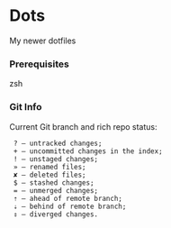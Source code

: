 # Dots #

My newer dotfiles

### Prerequisites ###

zsh


### Git Info ###

Current Git branch and rich repo status:
```
 ? — untracked changes;
 + — uncommitted changes in the index;
 ! — unstaged changes;
 » — renamed files;
 ✘ — deleted files;
 $ — stashed changes;
 = — unmerged changes;
 ⇡ — ahead of remote branch;
 ⇣ — behind of remote branch;
 ⇕ — diverged changes.
```
